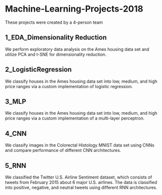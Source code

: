 # Machine-Learning-Projects-2018

These projects were created by a 4-person team

## 1_EDA_Dimensionality Reduction
We perform exploratory data analysis on the Ames housing data set and utilize PCA and t-SNE for dimensionality reduction.

## 2_LogisticRegression
We classify houses in the Ames housing data set into low, medium, and high price ranges via a custom implementation of logistic regression. 

## 3_MLP
We classify houses in the Ames housing data set into low, medium, and high price ranges via a custom implementation of a multi-layer perceptron.

## 4_CNN
We classify images in the Colorectal Histology MNIST data set using CNNs and compare performance of different CNN architectures. 

## 5_RNN
We classified the Twitter U.S. Airline Sentiment dataset, which consists of tweets from February 2015 about 6 major U.S. airlines. The data is classified into positive, negative, and neutral tweets using different RNN architectures. 
